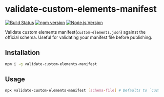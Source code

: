 # validate-custom-elements-manifest

[![Build Status](https://github.com/mgenware/validate-custom-elements-manifest/workflows/Build/badge.svg)](https://github.com/mgenware/validate-custom-elements-manifest/actions)
[![npm version](https://img.shields.io/npm/v/validate-custom-elements-manifest.svg?style=flat-square)](https://npmjs.com/package/validate-custom-elements-manifest)
[![Node.js Version](http://img.shields.io/node/v/validate-custom-elements-manifest.svg?style=flat-square)](https://nodejs.org/en/)

Validate custom elements manifest(`custom-elements.json`) against the official schema. Useful for validating your manifest file before publishing.

## Installation

```sh
npm i -g validate-custom-elements-manifest
```

## Usage

```sh
npx validate-custom-elements-manifest [schema-file] # Defaults to `custom-elements.json`.
```

